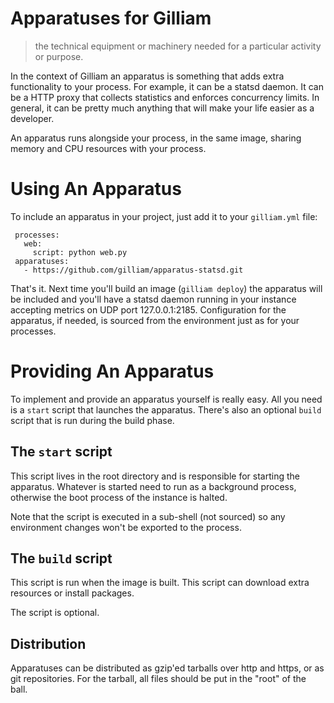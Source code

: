 # Apparatuses for Gilliam

> the technical equipment or machinery needed for a particular
  activity or purpose.

In the context of Gilliam an apparatus is something that adds extra
functionality to your process.  For example, it can be a statsd
daemon. It can be a HTTP proxy that collects statistics and enforces
concurrency limits. In general, it can be pretty much anything that
will make your life easier as a developer.

An apparatus runs alongside your process, in the same image, sharing
memory and CPU resources with your process.

# Using An Apparatus

To include an apparatus in your project, just add it to your
`gilliam.yml` file:

     processes:
       web:
         script: python web.py
     apparatuses:
       - https://github.com/gilliam/apparatus-statsd.git

That's it.  Next time you'll build an image (`gilliam deploy`) the
apparatus will be included and you'll have a statsd daemon running in
your instance accepting metrics on UDP port 127.0.0.1:2185.
Configuration for the apparatus, if needed, is sourced from the
environment just as for your processes.

# Providing An Apparatus

To implement and provide an apparatus yourself is really easy. All you
need is a `start` script that launches the apparatus.  There's also an
optional `build` script that is run during the build phase.

## The `start` script

This script lives in the root directory and is responsible for
starting the apparatus.  Whatever is started need to run as a
background process, otherwise the boot process of the instance is
halted.

Note that the script is executed in a sub-shell (not sourced) so any
environment changes won't be exported to the process.

## The `build` script

This script is run when the image is built.  This script can download
extra resources or install packages.

The script is optional.

## Distribution

Apparatuses can be distributed as gzip'ed tarballs over http and
https, or as git repositories.  For the tarball, all files should be
put in the "root" of the ball.
